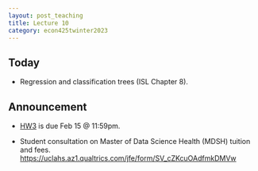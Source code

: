 ```yaml
---
layout: post_teaching
title: Lecture 10
category: econ425twinter2023
---
```


## Today

* Regression and classification trees (ISL Chapter 8).

## Announcement

* [HW3](https://ucla-econ-425t.github.io/2023winter/hw/hw3/hw3.html) is due Feb 15 @ 11:59pm. 

* Student consultation on Master of Data Science Health (MDSH) tuition and fees. <https://uclahs.az1.qualtrics.com/jfe/form/SV_cZKcuOAdfmkDMVw>

